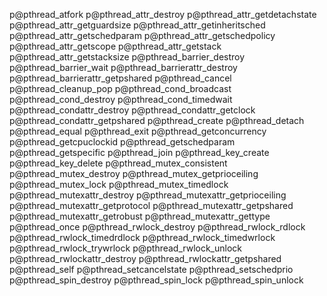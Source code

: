 p@pthread_atfork
p@pthread_attr_destroy
p@pthread_attr_getdetachstate
p@pthread_attr_getguardsize
p@pthread_attr_getinheritsched
p@pthread_attr_getschedparam
p@pthread_attr_getschedpolicy
p@pthread_attr_getscope
p@pthread_attr_getstack
p@pthread_attr_getstacksize
p@pthread_barrier_destroy
p@pthread_barrier_wait
p@pthread_barrierattr_destroy
p@pthread_barrierattr_getpshared
p@pthread_cancel
p@pthread_cleanup_pop
p@pthread_cond_broadcast
p@pthread_cond_destroy
p@pthread_cond_timedwait
p@pthread_condattr_destroy
p@pthread_condattr_getclock
p@pthread_condattr_getpshared
p@pthread_create
p@pthread_detach
p@pthread_equal 
p@pthread_exit
p@pthread_getconcurrency
p@pthread_getcpuclockid
p@pthread_getschedparam
p@pthread_getspecific
p@pthread_join
p@pthread_key_create
p@pthread_key_delete
p@pthread_mutex_consistent
p@pthread_mutex_destroy
p@pthread_mutex_getprioceiling
p@pthread_mutex_lock
p@pthread_mutex_timedlock
p@pthread_mutexattr_destroy
p@pthread_mutexattr_getprioceiling
p@pthread_mutexattr_getprotocol
p@pthread_mutexattr_getpshared
p@pthread_mutexattr_getrobust
p@pthread_mutexattr_gettype
p@pthread_once
p@pthread_rwlock_destroy
p@pthread_rwlock_rdlock
p@pthread_rwlock_timedrdlock
p@pthread_rwlock_timedwrlock
p@pthread_rwlock_trywrlock
p@pthread_rwlock_unlock
p@pthread_rwlockattr_destroy
p@pthread_rwlockattr_getpshared
p@pthread_self
p@pthread_setcancelstate
p@pthread_setschedprio
p@pthread_spin_destroy
p@pthread_spin_lock
p@pthread_spin_unlock